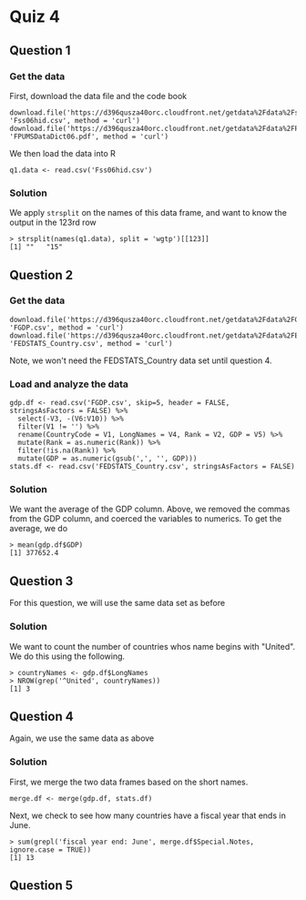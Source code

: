 # Quiz 4

## Question 1

### Get the data
First, download the data file and the code book

```
download.file('https://d396qusza40orc.cloudfront.net/getdata%2Fdata%2Fss06hid.csv', 'Fss06hid.csv', method = 'curl')
download.file('https://d396qusza40orc.cloudfront.net/getdata%2Fdata%2FPUMSDataDict06.pdf', 'FPUMSDataDict06.pdf', method = 'curl')
```

We then load the data into R
```
q1.data <- read.csv('Fss06hid.csv')
```

### Solution
We apply `strsplit` on the names of this data frame, and want to know the output in the 123rd row

```
> strsplit(names(q1.data), split = 'wgtp')[[123]]
[1] ""   "15"
```

## Question 2

### Get the data
```
download.file('https://d396qusza40orc.cloudfront.net/getdata%2Fdata%2FGDP.csv', 'FGDP.csv', method = 'curl')
download.file('https://d396qusza40orc.cloudfront.net/getdata%2Fdata%2FEDSTATS_Country.csv', 'FEDSTATS_Country.csv', method = 'curl')
```
Note, we won't need the FEDSTATS_Country data set until question 4.

### Load and analyze the data
```
gdp.df <- read.csv('FGDP.csv', skip=5, header = FALSE, stringsAsFactors = FALSE) %>%
  select(-V3, -(V6:V10)) %>%
  filter(V1 != '') %>%
  rename(CountryCode = V1, LongNames = V4, Rank = V2, GDP = V5) %>%
  mutate(Rank = as.numeric(Rank)) %>%
  filter(!is.na(Rank)) %>%
  mutate(GDP = as.numeric(gsub(',', '', GDP)))
stats.df <- read.csv('FEDSTATS_Country.csv', stringsAsFactors = FALSE)
```

### Solution
We want the average of the GDP column. Above, we removed the commas from the GDP column, and coerced the variables to numerics. To get the average, we do

```
> mean(gdp.df$GDP)
[1] 377652.4
```

## Question 3

For this question, we will use the same data set as before

### Solution
We want to count the number of countries whos name begins with "United". We do this using the following.

```
> countryNames <- gdp.df$LongNames
> NROW(grep('^United', countryNames))
[1] 3
```

## Question 4

Again, we use the same data as above

### Solution
First, we merge the two data frames based on the short names.
```
merge.df <- merge(gdp.df, stats.df)
```

Next, we check to see how many countries have a fiscal year that ends in June.

```
> sum(grepl('fiscal year end: June', merge.df$Special.Notes, ignore.case = TRUE))
[1] 13
```

## Question 5


